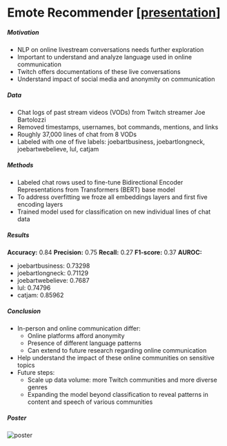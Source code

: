 # Emote Recommender [[presentation](https://docs.google.com/presentation/d/1-vDMK1vmKV7w2So8sbAKd6_02oleM0RGWwuZ70pL-uc/edit?usp=sharing)]

##### Motivation

* NLP on online livestream conversations needs further exploration 
* Important to understand and analyze language used in online communication 
* Twitch offers documentations of these live conversations 
* Understand impact of social media and anonymity on communication

##### Data

* Chat logs of past stream videos (VODs) from Twitch streamer Joe Bartolozzi
* Removed timestamps, usernames, bot commands, mentions, and links 
* Roughly 37,000 lines of chat from 8 VODs
* Labeled with one of five labels: joebartbusiness, joebartlongneck, joebartwebelieve, lul, catjam

##### Methods

* Labeled chat rows used to fine-tune Bidirectional Encoder Representations from Transformers (BERT) base model 
* To address overfitting we froze all embeddings layers and first five encoding layers
* Trained model used for classification on new individual lines of chat data

##### Results

**Accuracy:** 0.84
**Precision:** 0.75
**Recall:** 0.27
**F1-score:** 0.37
**AUROC:**
* joebartbusiness: 0.73298
* joebartlongneck: 0.71129
* joebartwebelieve: 0.7687
* lul: 0.74796
* catjam: 0.85962

##### Conclusion

* In-person and online communication differ: 
  * Online platforms afford anonymity 
  * Presence of different language patterns
  * Can extend to future research regarding online communication
* Help understand the impact of these online communities on sensitive topics
* Future steps:
  * Scale up data volume: more Twitch communities and more diverse genres
  * Expanding the model beyond classification to reveal patterns in content and speech of various communities

##### Poster

![poster](https://github.com/jjessicaf/CAIS-Proj-Emote/blob/main/poster.jpg?raw=true)